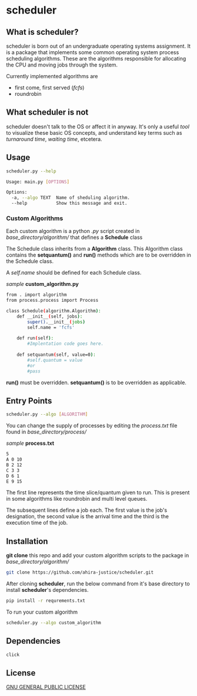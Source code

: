 # scheduler

## What is scheduler?

scheduler is born out of an undergraduate operating systems assignment. It is a package that implements some common operating system process scheduling algorithms. These are the algorithms responsible for allocating the CPU and moving jobs through the system.

Currently implemented algorithms are

- first come, first served (_fcfs_)
- roundrobin

## What scheduler is **not**

scheduler doesn't talk to the OS or affect it in anyway. It's only a useful _tool_ to visualize these basic OS concepts, and understand key terms such as _turnaround time_, _waiting time_, etcetera.

## Usage
```sh
scheduler.py --help

Usage: main.py [OPTIONS]

Options:
  -a, --algo TEXT  Name of sheduling algorithm.
  --help           Show this message and exit.
```

### Custom Algorithms
Each custom algorithm is a python _.py_ script created in _base_directory/algorithm/_ that defines a **Schedule** class

The Schedule class inherits from a **Algorithm** class. This Algorithm class contains the **setquantum()** and **run()** methods which are to be overridden in the Schedule class.

A _self.name_ should be defined for each Schedule class.

_sample_ **custom_algorithm.py**
```sh
from . import algorithm
from process.process import Process

class Schedule(algorithm.Algorithm):
    def __init__(self, jobs):
        super().__init__(jobs)
        self.name = 'fcfs'
    
    def run(self):
        #Implentation code goes here.
        
    def setquantum(self, value=0):
        #self.quantum = value
        #or
        #pass
```

**run()** must be overridden. **setquantum()** is to be overridden as applicable.

## Entry Points
```sh
scheduler.py --algo [ALGORITHM]
```
You can change the supply of processes by editing the _process.txt_ file found in _base_directory/process/_

_sample_ **process.txt**
```sh
5
A 0 10
B 2 12
C 3 3
D 6 1
E 9 15
```
The first line represents the time slice/quantum given to run. This is present in some algorithms like roundrobin and multi level queues.

The subsequent lines define a job each. The first value is the job's designation, the second value is the arrival time and the third is the execution time of the job.

## Installation
**git clone** this repo and add your custom algorithm scripts to the package in _base_directory/algorithm/_

```sh
git clone https://github.com/ahira-justice/scheduler.git
```

After cloning **scheduler**, run the below command from it's base directory to install **scheduler**'s dependencies.

```sh
pip install -r requrements.txt
```

To run your custom algorithm

```sh
scheduler.py --algo custom_algorithm
```

## Dependencies
```sh
click
```

## License

[GNU GENERAL PUBLIC LICENSE](LICENSE)
